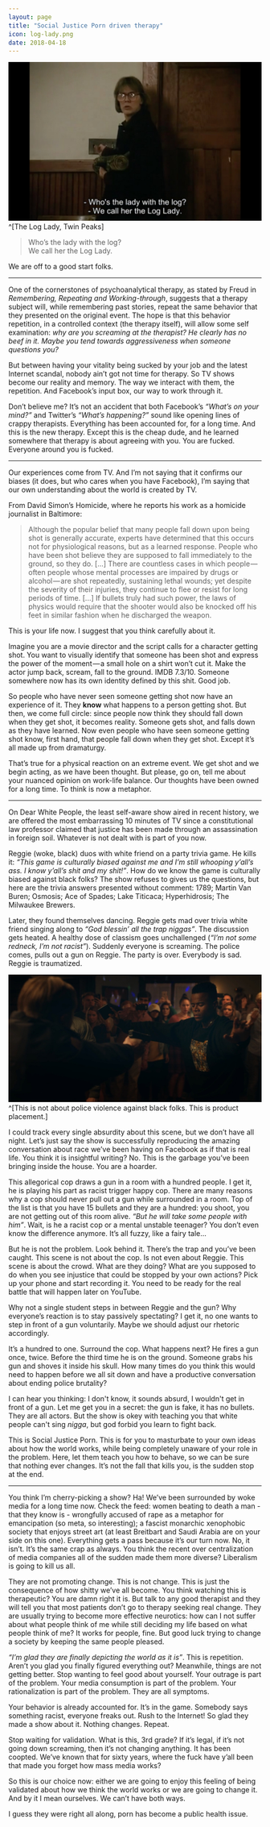 ```yaml
---
layout: page
title: "Social Justice Porn driven therapy"
icon: log-lady.png
date: 2018-04-18
---
```


![](images/log-lady.jpg)
^[The Log Lady, Twin Peaks]

> Who’s the lady with the log?<br>We call her the Log Lady.

We are off to a good start folks.

---

One of the cornerstones of psychoanalytical therapy, as stated by Freud in *Remembering, Repeating and Working-through*, suggests that a therapy subject will, while remembering past stories, repeat the same behavior that they presented on the original event. The hope is that this behavior repetition, in a controlled context (the therapy itself), will allow some self examination: *why are you screaming at the therapist? He clearly has no beef in it. Maybe you tend towards aggressiveness when someone questions you?*

But between having your vitality being sucked by your job and the latest Internet scandal, nobody ain’t got not time for therapy. So TV shows become our reality and memory. The way we interact with them, the repetition. And Facebook’s input box, our way to work through it.

Don’t believe me? It’s not an accident that both Facebook’s *“What’s on your mind?”* and Twitter’s *“What’s happening?”* sound like opening lines of crappy therapists. Everything has been accounted for, for a long time. And this is the new therapy. Except this is the cheap dude, and he learned somewhere that therapy is about agreeing with you. You are fucked. Everyone around you is fucked.

---

Our experiences come from TV. And I’m not saying that it confirms our biases (it does, but who cares when you have Facebook), I’m saying that our own understanding about the world is created by TV.

From David Simon’s Homicide, where he reports his work as a homicide journalist in Baltimore:

> Although the popular belief that many people fall down upon being shot is generally accurate, experts have determined that this occurs not for physiological reasons, but as a learned response. People who have been shot believe they are supposed to fall immediately to the ground, so they do. [...] There are countless cases in which people — often people whose mental processes are impaired by drugs or alcohol — are shot repeatedly, sustaining lethal wounds; yet despite the severity of their injuries, they continue to flee or resist for long periods of time. [...] If bullets truly had such power, the laws of physics would require that the shooter would also be knocked off his feet in similar fashion when he discharged the weapon.

This is your life now. I suggest that you think carefully about it.

Imagine you are a movie director and the script calls for a character getting shot. You want to visually identify that someone has been shot and express the power of the moment — a small hole on a shirt won’t cut it. Make the actor jump back, scream, fall to the ground. IMDB 7.3/10. Someone somewhere now has its own identity defined by this shit. Good job.

So people who have never seen someone getting shot now have an experience of it. They **know** what happens to a person getting shot. But then, we come full circle: since people now think they should fall down when they get shot, it becomes reality. Someone gets shot, and falls down as they have learned. Now even people who have seen someone getting shot know, first hand, that people fall down when they get shot. Except it’s all made up from dramaturgy.

That’s true for a physical reaction on an extreme event. We get shot and we begin acting, as we have been thought. But please, go on, tell me about your nuanced opinion on work-life balance. Our thoughts have been owned for a long time. To think is now a metaphor.

---

On Dear White People, the least self-aware show aired in recent history, we are offered the most embarrassing 10 minutes of TV since a constitutional law professor claimed that justice has been made through an assassination in foreign soil. Whatever is not dealt with is part of you now.

Reggie (woke, black) duos with white friend on a party trivia game. He kills it: *“This game is culturally biased against me and I’m still whooping y’all’s ass. I know y’all’s shit and my shit!”*. How do we know the game is culturally biased against black folks? The show refuses to gives us the questions, but here are the trivia answers presented without comment: 1789; Martin Van Buren; Osmosis; Ace of Spades; Lake Titicaca; Hyperhidrosis; The Milwaukee Brewers.

Later, they found themselves dancing. Reggie gets mad over trivia white friend singing along to *“God blessin’ all the trap niggas”*. The discussion gets heated. A healthy dose of classism goes unchallenged (*“I’m not some redneck, I’m not racist”*). Suddenly everyone is screaming. The police comes, pulls out a gun on Reggie. The party is over. Everybody is sad. Reggie is traumatized.

![](images/dear-white-people.jpg) ^[This is not about police violence against black folks. This is product placement.]

I could track every single absurdity about this scene, but we don’t have all night. Let’s just say the show is successfully reproducing the amazing conversation about race we’ve been having on Facebook as if that is real life. You think it is insightful writing? No. This is the garbage you’ve been bringing inside the house. You are a hoarder.

This allegorical cop draws a gun in a room with a hundred people. I get it, he is playing his part as racist trigger happy cop. There are many reasons why a cop should never pull out a gun while surrounded in a room. Top of the list is that you have 15 bullets and they are a hundred: you shoot, you are not getting out of this room alive. *“But he will take some people with him”*. Wait, is he a racist cop or a mental unstable teenager? You don’t even know the difference anymore. It’s all fuzzy, like a fairy tale...

But he is not the problem. Look behind it. There’s the trap and you’ve been caught. This scene is not about the cop. Is not even about Reggie. This scene is about the crowd. What are they doing? What are you supposed to do when you see injustice that could be stopped by your own actions? Pick up your phone and start recording it. You need to be ready for the real battle that will happen later on YouTube.

Why not a single student steps in between Reggie and the gun? Why everyone’s reaction is to stay passively spectating? I get it, no one wants to step in front of a gun voluntarily. Maybe we should adjust our rhetoric accordingly.

It’s a hundred to one. Surround the cop. What happens next? He fires a gun once, twice. Before the third time he is on the ground. Someone grabs his gun and shoves it inside his skull. How many times do you think this would need to happen before we all sit down and have a productive conversation about ending police brutality?

I can hear you thinking: I don't know, it sounds absurd, I wouldn't get in front of a gun. Let me get you in a secret: the gun is fake, it has no bullets. They are all actors. But the show is okey with teaching you that white people can't sing *nigga*, but god forbid you learn to fight back.

This is Social Justice Porn. This is for you to masturbate to your own ideas about how the world works, while being completely unaware of your role in the problem. Here, let them teach you how to behave, so we can be sure that nothing ever changes. It’s not the fall that kills you, is the sudden stop at the end.

---

You think I’m cherry-picking a show? Ha! We’ve been surrounded by woke media for a long time now. Check the feed: women beating to death a man - that they know is - wrongfully accused of rape as a metaphor for emancipation (so meta, so interesting); a fascist monarchic xenophobic society that enjoys street art (at least Breitbart and Saudi Arabia are on your side on this one). Everything gets a pass because it’s our turn now. No, it isn’t. It’s the same crap as always. You think the recent over centralization of media companies all of the sudden made them more diverse? Liberalism is going to kill us all.

They are not promoting change. This is not change. This is just the consequence of how shitty we’ve all become. You think watching this is therapeutic? You are damn right it is. But talk to any good therapist and they will tell you that most patients don’t go to therapy seeking real change. They are usually trying to become more effective neurotics: how can I not suffer about what people think of me while still deciding my life based on what people think of me? It works for people, fine. But good luck trying to change a society by keeping the same people pleased.

*“I’m glad they are finally depicting the world as it is”*. This is repetition. Aren’t you glad you finally figured everything out? Meanwhile, things are not getting better. Stop wanting to feel good about yourself. Your outrage is part of the problem. Your media consumption is part of the problem. Your rationalization is part of the problem. They are all symptoms.

Your behavior is already accounted for. It’s in the game. Somebody says something racist, everyone freaks out. Rush to the Internet! So glad they made a show about it. Nothing changes. Repeat.

Stop waiting for validation. What is this, 3rd grade? If it’s legal, if it’s not going down screaming, then it’s not changing anything. It has been coopted. We’ve known that for sixty years, where the fuck have y’all been that made you forget how mass media works?

So this is our choice now: either we are going to enjoy this feeling of being validated about how we think the world works or we are going to change it. And by it I mean ourselves. We can’t have both ways.

I guess they were right all along, porn has become a public health issue.
